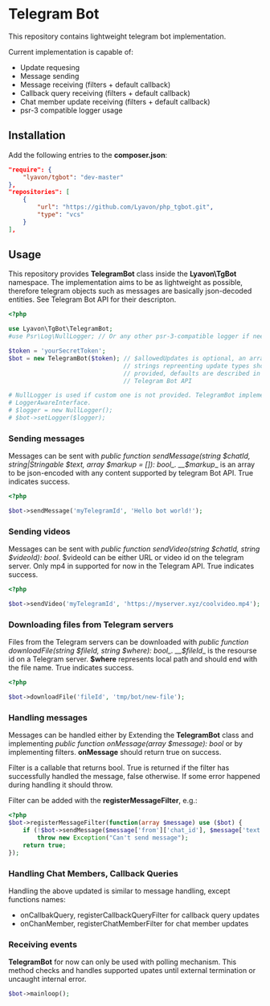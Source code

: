 # Telegram Bot

This repository contains lightweight telegram bot implementation.

Current implementation is capable of:
- Update requesing
- Message sending
- Message receiving (filters + default callback)
- Callback query receiving (filters + default callback)
- Chat member update receiving (filters + default callback)
- psr-3 compatible logger usage

## Installation

Add the following entries to the __composer.json__:
```json
"require": {
    "lyavon/tgbot": "dev-master"
},
"repositories": [
    {
        "url": "https://github.com/Lyavon/php_tgbot.git",
        "type": "vcs"
    }
],
```

## Usage

This repository provides __TelegramBot__ class inside the __Lyavon\TgBot__
namespace. The implementation aims to be as lightweight as possible, therefore
telegram objects such as messages are basically json-decoded entities. See
Telegram Bot API for their descripton.

```php
<?php

use Lyavon\TgBot\TelegramBot;
#use Psr\Log\NullLogger; // Or any other psr-3-compatible logger if needed

$token = 'yourSecretToken';
$bot = new TelegramBot($token); // $allowedUpdates is optional, an array of
                                // strings repreenting update types should be
                                // provided, defaults are described in the
                                // Telegram Bot API

# NullLogger is used if custom one is not provided. TelegramBot implements
# LoggerAwareInterface.
# $logger = new NullLogger();
# $bot->setLogger($logger);

```

### Sending messages

Messages can be sent with _public function sendMessage(string $chatId,
string|Stringable $text, array $markup = []): bool_. __$markup__ is an array to be
json-encoded with any content supported by telegram Bot API. True indicates success.

```php
<?php

$bot->sendMessage('myTelegramId', 'Hello bot world!');

```

### Sending videos

Messages can be sent with _public function sendVideo(string $chatId, string
$videoId): bool_. $videoId can be either URL or video id on the telegram server. Only
mp4 in supported for now in the Telegram API. True indicates success.

```php
<?php

$bot->sendVideo('myTelegramId', 'https://myserver.xyz/coolvideo.mp4');

```

### Downloading files from Telegram servers

Files from the Telegram servers can be downloaded with _public function
downloadFile(string $fileId, string $where): bool_. __$fileId__ is the resourse
id on a Telegram server. __$where__ represents local path and should end with
the file name. True indicates success.

```php
<?php

$bot->downloadFile('fileId', 'tmp/bot/new-file');

```

### Handling messages

Messages can be handled either by Extending the __TelegramBot__ class and
implementing _public function onMessage(array $message): bool_ or by
implementing filters. __onMessage__ should return true on success.

Filter is a callable that returns bool. True is returned if the filter has
successfully handled the message, false otherwise. If some error happened
during handling it should throw.

Filter can be added with the __registerMessageFilter__, e.g.:

```php
<?php
$bot->registerMessageFilter(function(array $message) use ($bot) {
    if (!$bot->sendMessage($message['from']['chat_id'], $message['text']))
        throw new Exception("Can't send message");
    return true;
});

```

### Handling Chat Members, Callback Queries

Handling the above updated is similar to message handling, except functions names:
- onCallbakQuery, registerCallbackQueryFilter for callback query updates
- onChanMember, registerChatMemberFilter for chat member updates

### Receiving events

__TelegramBot__ for now can only be used with polling mechanism. This method
checks and handles supported upates until external termination or uncaught
internal error.

```php
$bot->mainloop();
```
